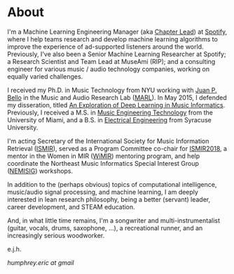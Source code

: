 # About

I'm a Machine Learning Engineering Manager (aka [Chapter Lead](https://www.quora.com/Whats-the-actual-role-of-chapter-leader-in-Spotify)) at [Spotify](http://spotify.com), where I help teams research and develop machine learning algorithms to improve the experience of ad-supported listeners around the world. Previously, I've also been a Senior Machine Learning Researcher at Spotify; a Research Scientist and Team Lead at MuseAmi (RIP); and a consulting engineer for various music / audio technology companies, working on equally varied challenges.


I received my Ph.D. in Music Technology from NYU working with [Juan P. Bello](https://wp.nyu.edu/jpbello/) in the Music and Audio Research Lab ([MARL](https://steinhardt.nyu.edu/marl/
)). In May 2015, I defended my disseration, titled [An Exploration of Deep Learning in Music Informatics](https://github.com/ejhumphrey/dl4mir-dissertation/raw/master/EJHumphrey_DL4MIR_final.pdf). Previously, I received a M.S. in [Music Engineering Technology](https://mue.music.miami.edu/) from the University of Miami, and a B.S. in [Electrical Engineering](http://eng-cs.syr.edu/) from Syracuse University.


I'm acting Secretary of the International Society for Music Information Retrieval ([ISMIR](http://ismir.net)), served as a Program Committee co-chair for [ISMIR2018](http://ismir2018.ismir.net), a mentor in the Women in MIR ([WiMIR](https://wimir.wordpress.com/)) mentoring program, and help coordinate the Northeast Music Informatics Special Interest Group ([NEMISIG](http://nemisig.org)) workshops.


In addition to the (perhaps obvious) topics of computational intelligence, music/audio signal processing, and machine learning, I am deeply interested in lean research philosophy, being a better (servant) leader, career development, and STEAM education.


And, in what little time remains, I'm a songwriter and multi-instrumentalist (guitar, vocals, drums, saxophone, ...), a recreational runner, and an increasingly serious woodworker.

e.j.h.

_humphrey.eric at gmail_
